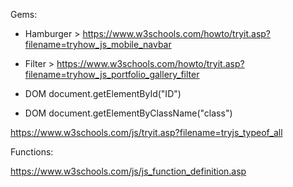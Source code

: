 
Gems:

* Hamburger > https://www.w3schools.com/howto/tryit.asp?filename=tryhow_js_mobile_navbar
* Filter > https://www.w3schools.com/howto/tryit.asp?filename=tryhow_js_portfolio_gallery_filter

* DOM document.getElementById("ID")
* DOM document.getElementByClassName("class")

https://www.w3schools.com/js/tryit.asp?filename=tryjs_typeof_all

Functions:

https://www.w3schools.com/js/js_function_definition.asp
